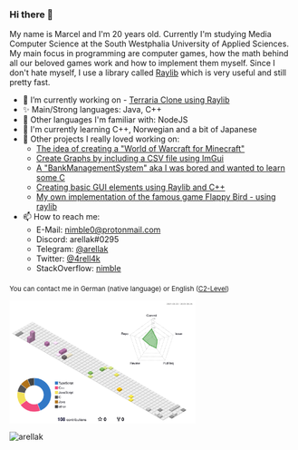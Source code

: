 ### Hi there 👋

My name is Marcel and I'm 20 years old. Currently I'm studying Media Computer Science at the South Westphalia University of Applied Sciences.<br>
My main focus in programming are computer games, how the math behind all our beloved games work and how to implement them myself. Since I don't hate myself, I use a library called [Raylib](https://www.raylib.com/) which is very useful and still pretty fast.



- 🔭 I’m currently working on
      - [Terraria Clone using Raylib](https://github.com/arellak/TerrariaClone)
- ✨ Main/Strong languages: Java, C++
- 📜 Other languages I'm familiar with: NodeJS
- 🌱 I'm currently learning C++, Norwegian and a bit of Japanese
- 💬 Other projects I really loved working on:
  - [The idea of creating a "World of Warcraft for Minecraft"](https://github.com/NimbleServer/NimbleServerPlugins)
  - [Create Graphs by including a CSV file using ImGui](https://github.com/arellak/CSVGraph)
  - [A "BankManagementSystem" aka I was bored and wanted to learn some C](https://github.com/arellak/BankManagementSystem)
  - [Creating basic GUI elements using Raylib and C++](https://github.com/arellak/NimbleGUI)
  - [My own implementation of the famous game Flappy Bird - using raylib](https://github.com/arellak/RaylibFlappyBird)
- 📫 How to reach me:
  - E-Mail: [nimble0@protonmail.com](mailto:nimble0@protonmail.com)
  - Discord: arellak#0295
  - Telegram: [@arellak](https://t.me/arellak)
  - Twitter: [@4rell4k](https://twitter.com/4rell4k)
  - StackOverflow: [nimble](https://stackoverflow.com/users/11818002/nimble)
 
<sub>You can contact me in German (native language) or English ([C2-Level](https://www.efset.org/cefr/c2/))</sub>

<p><img width="65%" height="65%" align="center" src="https://raw.githubusercontent.com/arellak/arellak/master/profile-3d-contrib/profile-south-season.svg" /</p>

<p align="left"> <img src="https://komarev.com/ghpvc/?username=arellak&label=Profile%20views&color=0e75b6&style=flat" alt="arellak" /> </p>
